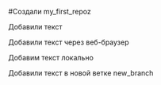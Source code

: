 ﻿#Создали my_first_repoz

Добавили текст

Добавили текст через веб-браузер

Добавим текст локально

Добавили текст в новой ветке new_branch